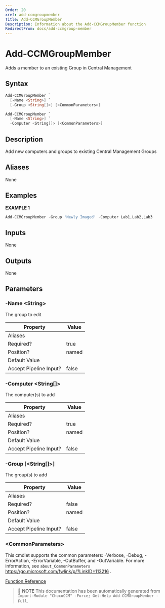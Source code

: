 ```yaml
---
Order: 20
xref: add-ccmgroupmember
Title: Add-CCMGroupMember
Description: Information about the Add-CCMGroupMember function
RedirectFrom: docs/add-ccmgroup-member
---
```


# Add-CCMGroupMember

<!-- This documentation is automatically generated from /Add-CCMGroupMember.ps1 using GenerateDocs.ps1. Contributions are welcome at the original location(s). -->

Adds a member to an existing Group in Central Management

## Syntax

~~~powershell
Add-CCMGroupMember `
  [-Name <String>] `
  [-Group <String[]>] [<CommonParameters>]
~~~


~~~powershell
Add-CCMGroupMember `
  [-Name <String>] `
  -Computer <String[]> [<CommonParameters>]
~~~

## Description

Add new computers and groups to existing Central Management Groups


## Aliases

None

## Examples

 **EXAMPLE 1**

~~~powershell
Add-CCMGroupMember -Group 'Newly Imaged' -Computer Lab1,Lab2,Lab3

~~~

## Inputs

None

## Outputs

None

## Parameters

###  -Name &lt;String&gt;
The group to edit

Property               | Value
---------------------- | -----
Aliases                |
Required?              | true
Position?              | named
Default Value          |
Accept Pipeline Input? | false

###  -Computer &lt;String[]&gt;
The computer(s) to add

Property               | Value
---------------------- | -----
Aliases                |
Required?              | true
Position?              | named
Default Value          |
Accept Pipeline Input? | false

###  -Group [&lt;String[]&gt;]
The group(s) to add

Property               | Value
---------------------- | -----
Aliases                |
Required?              | false
Position?              | named
Default Value          |
Accept Pipeline Input? | false

### &lt;CommonParameters&gt;

This cmdlet supports the common parameters: -Verbose, -Debug, -ErrorAction, -ErrorVariable, -OutBuffer, and -OutVariable. For more information, see `about_CommonParameters` https://go.microsoft.com/fwlink/p/?LinkID=113216 .



[Function Reference](xref:chococcm-functions)

> :memo: **NOTE** This documentation has been automatically generated from `Import-Module "ChocoCCM" -Force; Get-Help Add-CCMGroupMember -Full`.
